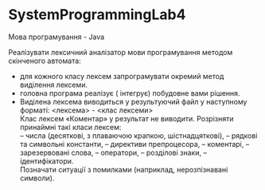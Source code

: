 # SystemProgrammingLab4

Мова програмування - Java  
  
  Реалізувати лексичний аналізатор мови програмування методом скінченого автомата:  
- для кожного класу лексем запрограмувати окремий метод виділення лексеми.
- головна програма реалізує ( інтегрує) побудовне вами рішення.
- Виділена лексема виводиться у результуючий файл у наступному форматі: <лексема> - <клас лексеми>  
  Клас лексем «Коментар» у результат не виводити.
  Розрізняти принаймні такі класи лексем:  
– числа (десяткові, з плаваючою крапкою, шістнадцяткові),
– рядкові та символьні константи,
– директиви препроцесора,
– коментарі,
– зарезервовані слова,
– оператори,
– розділові знаки,
– ідентифікатори.  
  Позначати ситуації з помилками (наприклад, нерозпізнавані символи).
